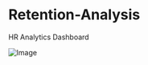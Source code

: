 # Retention-Analysis
HR Analytics Dashboard

![Image](https://github.com/user-attachments/assets/2c0c4837-827f-439f-b46c-16bb37bf7c9a)
